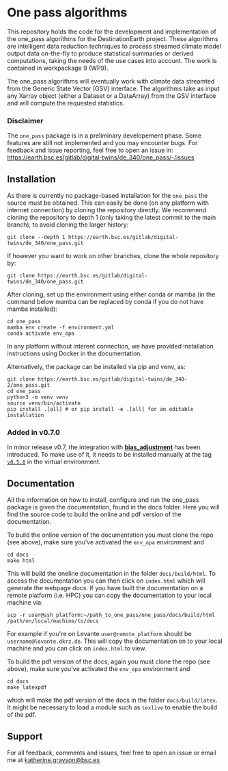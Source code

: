 # One pass algorithms

This repository holds the code for the development and implementation of the one_pass algorithms for the DestinationEarth project. These algorithms are intelligent data reduction techniques to process streamed climate model output data on-the-fly to produce statistical summaries or derived computations, taking the needs of the use cases into account. The work is contained in workpackage 9 (WP9).

The one_pass algorithms will eventually work with climate data streamted from the Generic State Vector (GSV) interface. The algorithms take as input any Xarray object (either a Dataset or a DataArray) from the GSV interface and will compute the requested statistics. 

### Disclaimer
The `one_pass` package is in a preliminary developement phase. Some features are still not implemented and you may encounter bugs. For feedback and issue reporting, feel free to open an issue in: https://earth.bsc.es/gitlab/digital-twins/de_340/one_pass/-/issues
 
## Installation
As there is currently no package-based installation for the `one_pass` the source must be obtained. This can easily be done (on any platform with internet connection) by cloning the repository directly. We recommend cloning the repository to depth 1 (only taking the latest commit to the main branch), to avoid cloning the larger history:

```
git clone --depth 1 https://earth.bsc.es/gitlab/digital-twins/de_340/one_pass.git

```
If however you want to work on other branches, clone the whole repository by: 

```
git clone https://earth.bsc.es/gitlab/digital-twins/de_340/one_pass.git

```
After cloning, set up the environment using either conda or mamba (in the command below mamba can be replaced by conda if you do not have mamba installed): 

```
cd one_pass
mamba env create -f environment.yml
conda activate env_opa

```
In any platform without interent connection, we have provided installation instructions using Docker in the documentation.

Alternatively, the package can be installed via pip and venv, as:

```
git clone https://earth.bsc.es/gitlab/digital-twins/de_340-2/one_pass.git
cd one_pass
python3 -m venv venv
source venv/bin/activate
pip install .[all] # or pip install -e .[all] for an editable installation 
```

### Added in v0.7.0

In minor release v0.7, the integration with [**bias_adjustment**](https://earth.bsc.es/gitlab/digital-twins/de_340-2/bias_adjustment) has been introduced. To make use of it, it needs to be installed manually at the tag [`v0.5.0`](https://earth.bsc.es/gitlab/digital-twins/de_340-2/bias_adjustment/-/tags/v0.5.0) in the virtual environment.

## Documentation 

All the information on how to install, configure and run the one_pass package is given the documentation, found in the docs folder. Here you will find the source code to build the online and pdf version of the documentation. 

To build the online version of the documentation you must clone the repo (see above), make sure you've activated the `env_opa` environment and 

```
cd docs
make html 

```
 
This will build the oneline documentation in the folder `docs/build/html`. To access the documentation you can then click on `index.html` which will generate the webpage docs. If you have built the documentation on a remote platform (i.e. HPC) you can copy the documentation to your local machine via: 

```
scp -r user@ssh_platform:~/path_to_one_pass/one_pass/docs/build/html /path/on/local/machine/to/docs

``` 
For example if you're on Levante `user@remote_platform` should be `username@levante.dkrz.de`. This will copy the documentation on to your local machine and you can click on `index.html` to view. 

To build the pdf version of the docs, again you must clone the repo (see above), make sure you've activated the `env_opa` environment and

```
cd docs
make latexpdf

```
which will make the pdf version of the docs in the folder `docs/build/latex`. It might be necessary to load a module such as `texlive` to enable the build of the pdf.

## Support

For all feedback, comments and issues, feel free to open an issue or email me at katherine.grayson@bsc.es


